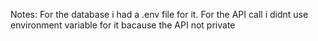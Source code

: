 Notes:
For the database i had a .env file for it.
For the API call i didnt use environment variable for it bacause the API not private
